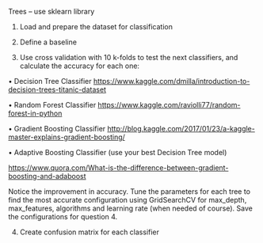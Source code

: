 Trees – use sklearn library

1.	Load and prepare the dataset for classification 

2.	Define a baseline

3.	Use cross validation with 10 k-folds to test the next classifiers, and calculate the accuracy for each one: 

•	Decision Tree Classifier https://www.kaggle.com/dmilla/introduction-to-decision-trees-titanic-dataset 

•	Random Forest Classifier https://www.kaggle.com/raviolli77/random-forest-in-python 

•	Gradient Boosting Classifier http://blog.kaggle.com/2017/01/23/a-kaggle-master-explains-gradient-boosting/ 

•	Adaptive Boosting Classifier (use your best Decision Tree model)

https://www.quora.com/What-is-the-difference-between-gradient-boosting-and-adaboost 

Notice the improvement in accuracy. Tune the parameters for each tree to find the most accurate configuration using GridSearchCV for max_depth, max_features, algorithms and learning rate (when needed of course).  Save the configurations for question 4.

4.	Create confusion matrix for each classifier
